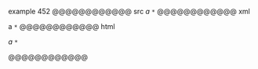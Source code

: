 example 452
@@@@@@@@@@@@ src
*a `*`*
@@@@@@@@@@@@ xml
<?xml version="1.0" encoding="UTF-8"?>
<!DOCTYPE document SYSTEM "CommonMark.dtd">
<document xmlns="http://commonmark.org/xml/1.0">
  <paragraph>
    <emph>
      <text>a </text>
      <code>*</code>
    </emph>
  </paragraph>
</document>
@@@@@@@@@@@@ html
<p><em>a <code>*</code></em></p>
@@@@@@@@@@@@
